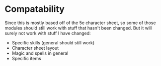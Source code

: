 


# Compatability

Since this is mostly based off of the 5e character sheet, so some of those modules should still work with stuff that hasn't been changed. 
But it will surely not work with stuff I have changed: 

- Specific skills (general should still work)
- Character sheet layout
- Magic and spells in general
- Specific items